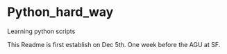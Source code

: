 # Python_hard_way
Learning python scripts

This Readme is first establish on Dec 5th. One week before the AGU at SF. 
